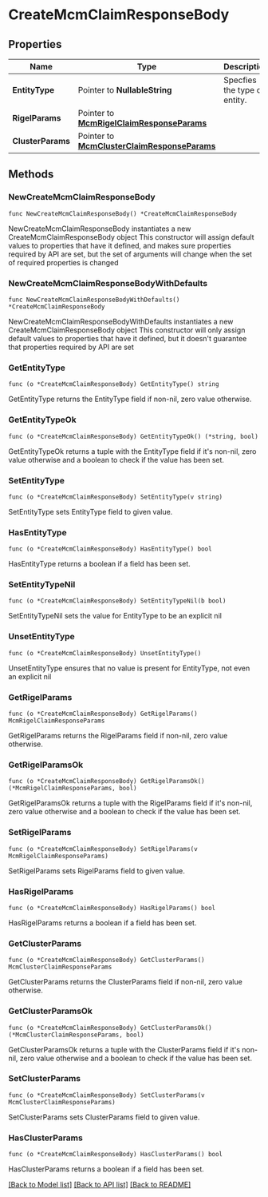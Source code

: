 # CreateMcmClaimResponseBody

## Properties

Name | Type | Description | Notes
------------ | ------------- | ------------- | -------------
**EntityType** | Pointer to **NullableString** | Specfies the type of entity. | [optional] 
**RigelParams** | Pointer to [**McmRigelClaimResponseParams**](McmRigelClaimResponseParams.md) |  | [optional] 
**ClusterParams** | Pointer to [**McmClusterClaimResponseParams**](McmClusterClaimResponseParams.md) |  | [optional] 

## Methods

### NewCreateMcmClaimResponseBody

`func NewCreateMcmClaimResponseBody() *CreateMcmClaimResponseBody`

NewCreateMcmClaimResponseBody instantiates a new CreateMcmClaimResponseBody object
This constructor will assign default values to properties that have it defined,
and makes sure properties required by API are set, but the set of arguments
will change when the set of required properties is changed

### NewCreateMcmClaimResponseBodyWithDefaults

`func NewCreateMcmClaimResponseBodyWithDefaults() *CreateMcmClaimResponseBody`

NewCreateMcmClaimResponseBodyWithDefaults instantiates a new CreateMcmClaimResponseBody object
This constructor will only assign default values to properties that have it defined,
but it doesn't guarantee that properties required by API are set

### GetEntityType

`func (o *CreateMcmClaimResponseBody) GetEntityType() string`

GetEntityType returns the EntityType field if non-nil, zero value otherwise.

### GetEntityTypeOk

`func (o *CreateMcmClaimResponseBody) GetEntityTypeOk() (*string, bool)`

GetEntityTypeOk returns a tuple with the EntityType field if it's non-nil, zero value otherwise
and a boolean to check if the value has been set.

### SetEntityType

`func (o *CreateMcmClaimResponseBody) SetEntityType(v string)`

SetEntityType sets EntityType field to given value.

### HasEntityType

`func (o *CreateMcmClaimResponseBody) HasEntityType() bool`

HasEntityType returns a boolean if a field has been set.

### SetEntityTypeNil

`func (o *CreateMcmClaimResponseBody) SetEntityTypeNil(b bool)`

 SetEntityTypeNil sets the value for EntityType to be an explicit nil

### UnsetEntityType
`func (o *CreateMcmClaimResponseBody) UnsetEntityType()`

UnsetEntityType ensures that no value is present for EntityType, not even an explicit nil
### GetRigelParams

`func (o *CreateMcmClaimResponseBody) GetRigelParams() McmRigelClaimResponseParams`

GetRigelParams returns the RigelParams field if non-nil, zero value otherwise.

### GetRigelParamsOk

`func (o *CreateMcmClaimResponseBody) GetRigelParamsOk() (*McmRigelClaimResponseParams, bool)`

GetRigelParamsOk returns a tuple with the RigelParams field if it's non-nil, zero value otherwise
and a boolean to check if the value has been set.

### SetRigelParams

`func (o *CreateMcmClaimResponseBody) SetRigelParams(v McmRigelClaimResponseParams)`

SetRigelParams sets RigelParams field to given value.

### HasRigelParams

`func (o *CreateMcmClaimResponseBody) HasRigelParams() bool`

HasRigelParams returns a boolean if a field has been set.

### GetClusterParams

`func (o *CreateMcmClaimResponseBody) GetClusterParams() McmClusterClaimResponseParams`

GetClusterParams returns the ClusterParams field if non-nil, zero value otherwise.

### GetClusterParamsOk

`func (o *CreateMcmClaimResponseBody) GetClusterParamsOk() (*McmClusterClaimResponseParams, bool)`

GetClusterParamsOk returns a tuple with the ClusterParams field if it's non-nil, zero value otherwise
and a boolean to check if the value has been set.

### SetClusterParams

`func (o *CreateMcmClaimResponseBody) SetClusterParams(v McmClusterClaimResponseParams)`

SetClusterParams sets ClusterParams field to given value.

### HasClusterParams

`func (o *CreateMcmClaimResponseBody) HasClusterParams() bool`

HasClusterParams returns a boolean if a field has been set.


[[Back to Model list]](../README.md#documentation-for-models) [[Back to API list]](../README.md#documentation-for-api-endpoints) [[Back to README]](../README.md)


